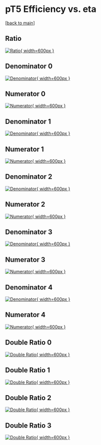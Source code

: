 # pT5 Efficiency vs. eta

[[back to main](./)]



## Ratio

[![Ratio](../mtv/var/pT5_xtr_211_-1_eff_eta.png){ width=600px }](../mtv/var/pT5_xtr_211_-1_eff_eta.pdf)

## Denominator 0

[![Denominator](../mtv/den/pT5_xtr_211_-1_eff_eta_den0.png){ width=600px }](../mtv/den/pT5_xtr_211_-1_eff_eta_den0.pdf)

## Numerator 0

[![Numerator](../mtv/num/pT5_xtr_211_-1_eff_eta_num0.png){ width=600px }](../mtv/num/pT5_xtr_211_-1_eff_eta_num0.pdf)

## Denominator 1

[![Denominator](../mtv/den/pT5_xtr_211_-1_eff_eta_den1.png){ width=600px }](../mtv/den/pT5_xtr_211_-1_eff_eta_den1.pdf)

## Numerator 1

[![Numerator](../mtv/num/pT5_xtr_211_-1_eff_eta_num1.png){ width=600px }](../mtv/num/pT5_xtr_211_-1_eff_eta_num1.pdf)

## Denominator 2

[![Denominator](../mtv/den/pT5_xtr_211_-1_eff_eta_den2.png){ width=600px }](../mtv/den/pT5_xtr_211_-1_eff_eta_den2.pdf)

## Numerator 2

[![Numerator](../mtv/num/pT5_xtr_211_-1_eff_eta_num2.png){ width=600px }](../mtv/num/pT5_xtr_211_-1_eff_eta_num2.pdf)

## Denominator 3

[![Denominator](../mtv/den/pT5_xtr_211_-1_eff_eta_den3.png){ width=600px }](../mtv/den/pT5_xtr_211_-1_eff_eta_den3.pdf)

## Numerator 3

[![Numerator](../mtv/num/pT5_xtr_211_-1_eff_eta_num3.png){ width=600px }](../mtv/num/pT5_xtr_211_-1_eff_eta_num3.pdf)

## Denominator 4

[![Denominator](../mtv/den/pT5_xtr_211_-1_eff_eta_den4.png){ width=600px }](../mtv/den/pT5_xtr_211_-1_eff_eta_den4.pdf)

## Numerator 4

[![Numerator](../mtv/num/pT5_xtr_211_-1_eff_eta_num4.png){ width=600px }](../mtv/num/pT5_xtr_211_-1_eff_eta_num4.pdf)

## Double Ratio 0

[![Double Ratio](../mtv/ratio/pT5_xtr_211_-1_eff_eta_ratio0.png){ width=600px }](../mtv/ratio/pT5_xtr_211_-1_eff_eta_ratio0.pdf)

## Double Ratio 1

[![Double Ratio](../mtv/ratio/pT5_xtr_211_-1_eff_eta_ratio1.png){ width=600px }](../mtv/ratio/pT5_xtr_211_-1_eff_eta_ratio1.pdf)

## Double Ratio 2

[![Double Ratio](../mtv/ratio/pT5_xtr_211_-1_eff_eta_ratio2.png){ width=600px }](../mtv/ratio/pT5_xtr_211_-1_eff_eta_ratio2.pdf)

## Double Ratio 3

[![Double Ratio](../mtv/ratio/pT5_xtr_211_-1_eff_eta_ratio3.png){ width=600px }](../mtv/ratio/pT5_xtr_211_-1_eff_eta_ratio3.pdf)

